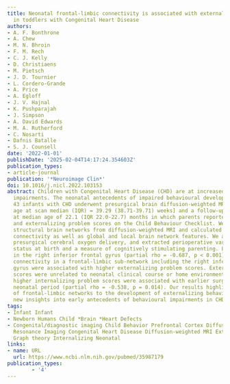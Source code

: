 ```yaml
---
title: Neonatal frontal-limbic connectivity is associated with externalizing behaviours
  in toddlers with Congenital Heart Disease
authors:
- A. F. Bonthrone
- A. Chew
- M. N. Bhroin
- F. M. Rech
- C. J. Kelly
- D. Christiaens
- M. Pietsch
- J. D. Tournier
- L. Cordero-Grande
- A. Price
- A. Egloff
- J. V. Hajnal
- K. Pushparajah
- J. Simpson
- A. David Edwards
- M. A. Rutherford
- C. Nosarti
- Dafnis Batalle
- S. J. Counsell
date: '2022-01-01'
publishDate: '2025-02-04T14:17:24.354603Z'
publication_types:
- article-journal
publication: '*Neuroimage Clin*'
doi: 10.1016/j.nicl.2022.103153
abstract: Children with Congenital Heart Disease (CHD) are at increased risk of neurodevelopmental
  impairments. The neonatal antecedents of impaired behavioural development are unknown.
  43 infants with CHD underwent presurgical brain diffusion-weighted MRI [postmenstrual
  age at scan median (IQR) = 39.29 (38.71-39.71) weeks] and a follow-up assessment
  at median age of 22.1 (IQR 22.0-22.7) months in which parents reported internalizing
  and externalizing problem scores on the Child Behaviour Checklist. We constructed
  structural brain networks from diffusion-weighted MRI and calculated edge-wise structural
  connectivity as well as global and local brain network features. We also calculated
  presurgical cerebral oxygen delivery, and extracted perioperative variables, socioeconomic
  status at birth and a measure of cognitively stimulating parenting. Lower degree
  in the right inferior frontal gyrus (partial rho = -0.687, p < 0.001) and reduced
  connectivity in a frontal-limbic sub-network including the right inferior frontal
  gyrus were associated with higher externalizing problem scores. Externalizing problem
  scores were unrelated to neonatal clinical course or home environment. However,
  higher internalizing problem scores were associated with earlier surgery in the
  neonatal period (partial rho = -0.538, p = 0.014). Our results highlight the importance
  of frontal-limbic networks to the development of externalizing behaviours and provide
  new insights into early antecedents of behavioural impairments in CHD.
tags:
- Infant Infant
- Newborn Humans Child *Brain *Heart Defects
- Congenital/diagnostic imaging Child Behavior Prefrontal Cortex Diffusion Magnetic
  Resonance Imaging Congenital Heart Disease Diffusion-weighted MRI Externalizing
  Graph theory Internalizing Neonatal
links:
- name: URL
  url: https://www.ncbi.nlm.nih.gov/pubmed/35987179
publication_types:
        - '4'    
---
```

